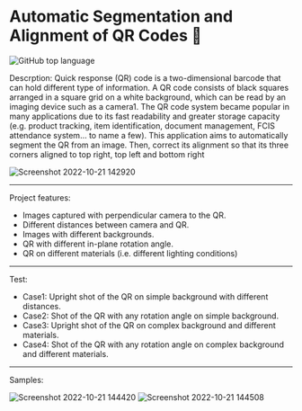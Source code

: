 # Automatic Segmentation and Alignment of QR Codes 🏁
<img alt="GitHub top language" src="https://img.shields.io/github/languages/top/binary11110/Automatic-Segmentation-and-alignment-of-QR-Codes">

Descrption:
Quick response (QR) code is a two-dimensional barcode that can hold different type of 
information. A QR code consists of black squares arranged in a square grid on a white 
background, which can be read by an imaging device such as a camera1. The QR code system 
became popular in many applications due to its fast readability and greater storage 
capacity (e.g. product tracking, item identification, document management, FCIS attendance 
system… to name a few).
This application aims to automatically segment the QR from an image. Then, correct its 
alignment so that its three corners aligned to top right, top left and bottom right


![Screenshot 2022-10-21 142920](https://user-images.githubusercontent.com/86425586/197198211-9435bb90-b7d6-4515-8740-878652d099eb.png)

-----------------------------------------------------------

Project features:
- Images captured with perpendicular camera to the QR.
- Different distances between camera and QR.
- Images with different backgrounds.
- QR with different in-plane rotation angle.
- QR on different materials (i.e. different lighting conditions)

---------------------------

Test:
- Case1: Upright shot of the QR on simple background with different distances.
- Case2: Shot of the QR with any rotation angle on simple background.
- Case3: Upright shot of the QR on complex background and different materials.
- Case4: Shot of the QR with any rotation angle on complex background and different materials.

---------------------
Samples:

![Screenshot 2022-10-21 144420](https://user-images.githubusercontent.com/86425586/197198697-9140a2d7-1276-47ae-9f4d-ad3df01f3a45.png)
![Screenshot 2022-10-21 144508](https://user-images.githubusercontent.com/86425586/197198801-3d54f520-af90-47bf-9761-a6d9c0247d74.png)

